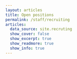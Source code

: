 ```yaml
---
layout: articles
title: Open positions
permalink: /staff/recruiting
articles:
  data_source: site.recruting
  show_cover: false
  show_excerpt: true
  show_readmore: true
  show_info: true
---
```

